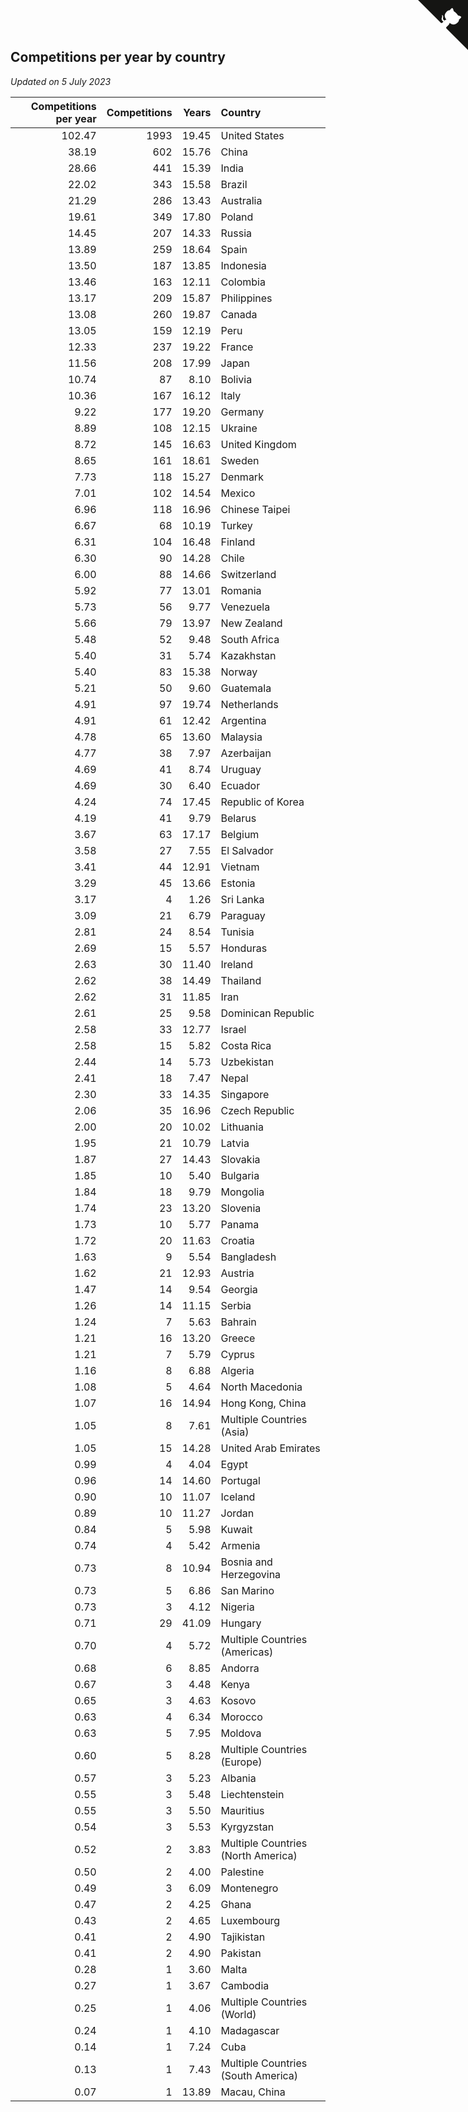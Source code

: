 ## Competitions per year by country

*Updated on  5 July 2023*

| Competitions per year | Competitions | Years | Country |
| ---: | ---: | ---: | :--- |
| 102.47 | 1993 | 19.45 | United States |
| 38.19 | 602 | 15.76 | China |
| 28.66 | 441 | 15.39 | India |
| 22.02 | 343 | 15.58 | Brazil |
| 21.29 | 286 | 13.43 | Australia |
| 19.61 | 349 | 17.80 | Poland |
| 14.45 | 207 | 14.33 | Russia |
| 13.89 | 259 | 18.64 | Spain |
| 13.50 | 187 | 13.85 | Indonesia |
| 13.46 | 163 | 12.11 | Colombia |
| 13.17 | 209 | 15.87 | Philippines |
| 13.08 | 260 | 19.87 | Canada |
| 13.05 | 159 | 12.19 | Peru |
| 12.33 | 237 | 19.22 | France |
| 11.56 | 208 | 17.99 | Japan |
| 10.74 | 87 | 8.10 | Bolivia |
| 10.36 | 167 | 16.12 | Italy |
| 9.22 | 177 | 19.20 | Germany |
| 8.89 | 108 | 12.15 | Ukraine |
| 8.72 | 145 | 16.63 | United Kingdom |
| 8.65 | 161 | 18.61 | Sweden |
| 7.73 | 118 | 15.27 | Denmark |
| 7.01 | 102 | 14.54 | Mexico |
| 6.96 | 118 | 16.96 | Chinese Taipei |
| 6.67 | 68 | 10.19 | Turkey |
| 6.31 | 104 | 16.48 | Finland |
| 6.30 | 90 | 14.28 | Chile |
| 6.00 | 88 | 14.66 | Switzerland |
| 5.92 | 77 | 13.01 | Romania |
| 5.73 | 56 | 9.77 | Venezuela |
| 5.66 | 79 | 13.97 | New Zealand |
| 5.48 | 52 | 9.48 | South Africa |
| 5.40 | 31 | 5.74 | Kazakhstan |
| 5.40 | 83 | 15.38 | Norway |
| 5.21 | 50 | 9.60 | Guatemala |
| 4.91 | 97 | 19.74 | Netherlands |
| 4.91 | 61 | 12.42 | Argentina |
| 4.78 | 65 | 13.60 | Malaysia |
| 4.77 | 38 | 7.97 | Azerbaijan |
| 4.69 | 41 | 8.74 | Uruguay |
| 4.69 | 30 | 6.40 | Ecuador |
| 4.24 | 74 | 17.45 | Republic of Korea |
| 4.19 | 41 | 9.79 | Belarus |
| 3.67 | 63 | 17.17 | Belgium |
| 3.58 | 27 | 7.55 | El Salvador |
| 3.41 | 44 | 12.91 | Vietnam |
| 3.29 | 45 | 13.66 | Estonia |
| 3.17 | 4 | 1.26 | Sri Lanka |
| 3.09 | 21 | 6.79 | Paraguay |
| 2.81 | 24 | 8.54 | Tunisia |
| 2.69 | 15 | 5.57 | Honduras |
| 2.63 | 30 | 11.40 | Ireland |
| 2.62 | 38 | 14.49 | Thailand |
| 2.62 | 31 | 11.85 | Iran |
| 2.61 | 25 | 9.58 | Dominican Republic |
| 2.58 | 33 | 12.77 | Israel |
| 2.58 | 15 | 5.82 | Costa Rica |
| 2.44 | 14 | 5.73 | Uzbekistan |
| 2.41 | 18 | 7.47 | Nepal |
| 2.30 | 33 | 14.35 | Singapore |
| 2.06 | 35 | 16.96 | Czech Republic |
| 2.00 | 20 | 10.02 | Lithuania |
| 1.95 | 21 | 10.79 | Latvia |
| 1.87 | 27 | 14.43 | Slovakia |
| 1.85 | 10 | 5.40 | Bulgaria |
| 1.84 | 18 | 9.79 | Mongolia |
| 1.74 | 23 | 13.20 | Slovenia |
| 1.73 | 10 | 5.77 | Panama |
| 1.72 | 20 | 11.63 | Croatia |
| 1.63 | 9 | 5.54 | Bangladesh |
| 1.62 | 21 | 12.93 | Austria |
| 1.47 | 14 | 9.54 | Georgia |
| 1.26 | 14 | 11.15 | Serbia |
| 1.24 | 7 | 5.63 | Bahrain |
| 1.21 | 16 | 13.20 | Greece |
| 1.21 | 7 | 5.79 | Cyprus |
| 1.16 | 8 | 6.88 | Algeria |
| 1.08 | 5 | 4.64 | North Macedonia |
| 1.07 | 16 | 14.94 | Hong Kong, China |
| 1.05 | 8 | 7.61 | Multiple Countries (Asia) |
| 1.05 | 15 | 14.28 | United Arab Emirates |
| 0.99 | 4 | 4.04 | Egypt |
| 0.96 | 14 | 14.60 | Portugal |
| 0.90 | 10 | 11.07 | Iceland |
| 0.89 | 10 | 11.27 | Jordan |
| 0.84 | 5 | 5.98 | Kuwait |
| 0.74 | 4 | 5.42 | Armenia |
| 0.73 | 8 | 10.94 | Bosnia and Herzegovina |
| 0.73 | 5 | 6.86 | San Marino |
| 0.73 | 3 | 4.12 | Nigeria |
| 0.71 | 29 | 41.09 | Hungary |
| 0.70 | 4 | 5.72 | Multiple Countries (Americas) |
| 0.68 | 6 | 8.85 | Andorra |
| 0.67 | 3 | 4.48 | Kenya |
| 0.65 | 3 | 4.63 | Kosovo |
| 0.63 | 4 | 6.34 | Morocco |
| 0.63 | 5 | 7.95 | Moldova |
| 0.60 | 5 | 8.28 | Multiple Countries (Europe) |
| 0.57 | 3 | 5.23 | Albania |
| 0.55 | 3 | 5.48 | Liechtenstein |
| 0.55 | 3 | 5.50 | Mauritius |
| 0.54 | 3 | 5.53 | Kyrgyzstan |
| 0.52 | 2 | 3.83 | Multiple Countries (North America) |
| 0.50 | 2 | 4.00 | Palestine |
| 0.49 | 3 | 6.09 | Montenegro |
| 0.47 | 2 | 4.25 | Ghana |
| 0.43 | 2 | 4.65 | Luxembourg |
| 0.41 | 2 | 4.90 | Tajikistan |
| 0.41 | 2 | 4.90 | Pakistan |
| 0.28 | 1 | 3.60 | Malta |
| 0.27 | 1 | 3.67 | Cambodia |
| 0.25 | 1 | 4.06 | Multiple Countries (World) |
| 0.24 | 1 | 4.10 | Madagascar |
| 0.14 | 1 | 7.24 | Cuba |
| 0.13 | 1 | 7.43 | Multiple Countries (South America) |
| 0.07 | 1 | 13.89 | Macau, China |


<a href="https://github.com/jonatanklosko/wca_statistics" class="github-corner" aria-label="View source on Github"><svg width="80" height="80" viewBox="0 0 250 250" style="fill:#151513; color:#fff; position: absolute; top: 0; border: 0; right: 0;" aria-hidden="true"><path d="M0,0 L115,115 L130,115 L142,142 L250,250 L250,0 Z"></path><path d="M128.3,109.0 C113.8,99.7 119.0,89.6 119.0,89.6 C122.0,82.7 120.5,78.6 120.5,78.6 C119.2,72.0 123.4,76.3 123.4,76.3 C127.3,80.9 125.5,87.3 125.5,87.3 C122.9,97.6 130.6,101.9 134.4,103.2" fill="currentColor" style="transform-origin: 130px 106px;" class="octo-arm"></path><path d="M115.0,115.0 C114.9,115.1 118.7,116.5 119.8,115.4 L133.7,101.6 C136.9,99.2 139.9,98.4 142.2,98.6 C133.8,88.0 127.5,74.4 143.8,58.0 C148.5,53.4 154.0,51.2 159.7,51.0 C160.3,49.4 163.2,43.6 171.4,40.1 C171.4,40.1 176.1,42.5 178.8,56.2 C183.1,58.6 187.2,61.8 190.9,65.4 C194.5,69.0 197.7,73.2 200.1,77.6 C213.8,80.2 216.3,84.9 216.3,84.9 C212.7,93.1 206.9,96.0 205.4,96.6 C205.1,102.4 203.0,107.8 198.3,112.5 C181.9,128.9 168.3,122.5 157.7,114.1 C157.9,116.9 156.7,120.9 152.7,124.9 L141.0,136.5 C139.8,137.7 141.6,141.9 141.8,141.8 Z" fill="currentColor" class="octo-body"></path></svg></a><style>.github-corner:hover .octo-arm{animation:octocat-wave 560ms ease-in-out}@keyframes octocat-wave{0%,100%{transform:rotate(0)}20%,60%{transform:rotate(-25deg)}40%,80%{transform:rotate(10deg)}}@media (max-width:500px){.github-corner:hover .octo-arm{animation:none}.github-corner .octo-arm{animation:octocat-wave 560ms ease-in-out}}</style>
